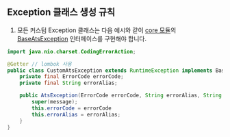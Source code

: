 ## Exception 클래스 생성 규칙

1. 모든 커스텀 Exception 클래스는 다음 예시와 같이 [core 모듈](https://github.com/AikusoniTradeSystem/ats-spring-core)의 [BaseAtsException](https://github.com/AikusoniTradeSystem/ats-spring-core/blob/main/src/main/java/io/github/aikusonitradesystem/core/exception/BaseAtsException.java) 인터페이스를 구현해야 합니다.
```java
import java.nio.charset.CodingErrorAction;

@Getter // lombok 사용
public class CustomAtsException extends RuntimeException implements BaseAtsException {
    private final ErrorCode errorCode;
    private final String errorAlias;

    public AtsException(ErrorCode errorCode, String errorAlias, String message) {
        super(message);
        this.errorCode = errorCode
        this.errorAlias = errorAlias;
    }
}
```